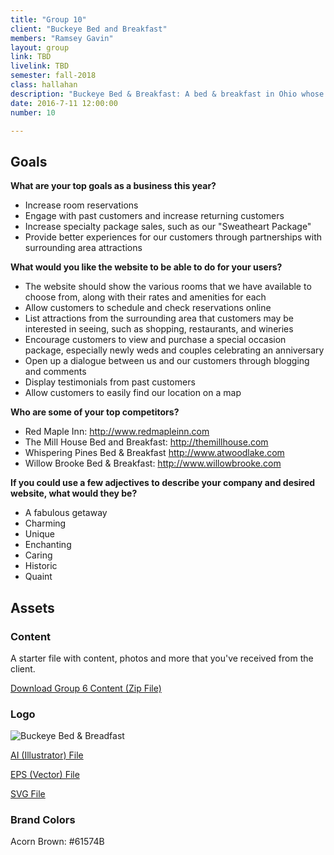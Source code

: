 ```yaml
---
title: "Group 10"
client: "Buckeye Bed and Breakfast"
members: "Ramsey Gavin"
layout: group
link: TBD
livelink: TBD
semester: fall-2018
class: hallahan
description: "Buckeye Bed & Breakfast: A bed & breakfast in Ohio whose clientele includes newlyweds and couples looking to get away from the hustle and bustle of daily life."
date: 2016-7-11 12:00:00
number: 10

---
```


## Goals

**What are your top goals as a business this year?**

* Increase room reservations
* Engage with past customers and increase returning customers
* Increase specialty package sales, such as our "Sweatheart Package"
* Provide better experiences for our customers through partnerships with surrounding area attractions

**What would you like the website to be able to do for your users?**

* The website should show the various rooms that we have available to choose from, along with their rates and amenities for each
* Allow customers to schedule and check reservations online
* List attractions from the surrounding area that customers may be interested in seeing, such as shopping, restaurants, and wineries
* Encourage customers to view and purchase a special occasion package, especially newly weds and couples celebrating an anniversary
* Open up a dialogue between us and our customers through blogging and comments
* Display testimonials from past customers
* Allow customers to easily find our location on a map

**Who are some of your top competitors?**

* Red Maple Inn: http://www.redmapleinn.com
* The Mill House Bed and Breakfast: http://themillhouse.com
* Whispering Pines Bed & Breakfast http://www.atwoodlake.com
* Willow Brooke Bed & Breakfast: http://www.willowbrooke.com


**If you could use a few adjectives to describe your company and desired website, what would they be?**

* A fabulous getaway
* Charming
* Unique
* Enchanting
* Caring
* Historic
* Quaint

## Assets

### Content

A starter file with content, photos and more that you've received from the client.  

<a href="/class/groups/assets/group6/Group-6-Content.zip">Download Group 6 Content (Zip File)</a>

### Logo
<img src="/class/groups/assets/group6/buckeye.svg" alt="Buckeye Bed & Breadfast" />

<a href="/class/groups/assets/group6/buckeye.ai">AI (Illustrator) File</a>

<a href="/class/groups/assets/group6/buckeye.eps">EPS (Vector) File</a>

<a href="/class/groups/assets/group6/buckeye.svg">SVG File</a>

### Brand Colors

Acorn Brown: #61574B
